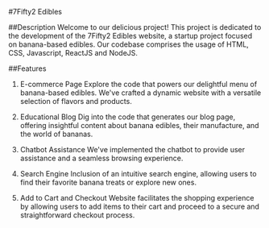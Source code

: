 #7Fifty2 Edibles

##Description
Welcome to our delicious project! This project is dedicated to the development of the 7Fifty2 Edibles website, a startup project focused on banana-based edibles. Our codebase comprises the usage of HTML, CSS, Javascript, ReactJS and NodeJS. 

##Features
1. E-commerce Page
Explore the code that powers our delightful menu of banana-based edibles. We've crafted a dynamic website with a versatile selection of flavors and products.

2. Educational Blog
Dig into the code that generates our blog page, offering insightful content about banana edibles, their manufacture, and the world of bananas.

3. Chatbot Assistance
We've implemented the chatbot to provide user assistance and a seamless browsing experience.

4. Search Engine
Inclusion of an intuitive search engine, allowing users to find their favorite banana treats or explore new ones.

5. Add to Cart and Checkout
Website facilitates the shopping experience by allowing users to add items to their cart and proceed to a secure and straightforward checkout process.

